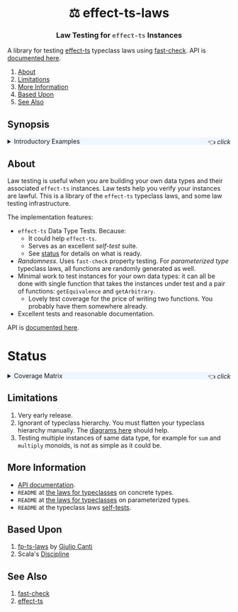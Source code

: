 <h1 align='center' style='border: 0px !important'>⚖ effect-ts-laws</h1>

<h3 align='center' style='border: 0px !important'>
  Law Testing for
  <code style='color:#555'>effect-ts</code>
  Instances
</h3>

A library for testing [effect-ts](https://github.com/Effect-ts/effect)
typeclass laws using
[fast-check](https://github.com/dubzzz/fast-check). API is
[documented here](https://middle-ages.github.io/effect-ts-laws-docs/).

1. [About](#about)
2. [Limitations](#limitations)
3. [More Information](#more-information)
4. [Based Upon](#based-upon)
5. [See Also](#see-also)

<h2>Synopsis</h2>

<details><summary style='background:#f0f6ff'>Introductory Examples <span style='float: right'>👈 <i>click</i></span></summary>

---

You wrote a new data type: `MyTuple`, and an instance of the effect-ts
`Covariant` typeclass. Lets test it for free:

```ts
import {Covariant as CO, Invariant as IN} from '@effect/typeclass'
import {Array as AR} from 'effect'
import {dual} from 'effect/Function'
import {TypeLambda} from 'effect/HKT'
import fc from 'fast-check'
import {testTypeclassLaws} from '../src/index.js'

describe('MyTuple', () => {
  type MyTuple<A> = [A]

  interface MyTupleTypeLambda extends TypeLambda {
    readonly type: MyTuple<this['Target']>
  }

  const map: CO.Covariant<MyTupleTypeLambda>['map'] = dual(
    2,
    <A, B>([a]: MyTuple<A>, ab: (a: A) => B): MyTuple<B> => [ab(a)],
  )

  // The instance we want to test
  const Covariant: CO.Covariant<MyTupleTypeLambda> = {
    map,
    imap: CO.imap<MyTupleTypeLambda>(map),
  }

  testTypeclassLaws(
    {Invariant, Covariant},
    {getEquivalence: AR.getEquivalence, getArbitrary: fc.tuple},
  )
})
```

`fast-check` will try to find a counter example that breaks the laws. If no such
example is found, you should see:

<img src='docs/synopsis-tuple.png' alt='synopsis output' width=100%>

---

Run the typeclass law tests on the `Order` and `Monad` instances of the
effect-ts `Option` data type:

```ts
import {Monad} from '@effect/typeclass/data/Option'
import {Option as OP} from 'effect'
import {Arbitraries, monoOrder, testTypeclassLaws} from 'effect-ts-laws'

describe('@effect/typeclass/data/Option', () => {
  testTypeclassLaws(
    {Order: OP.getOrder(monoOrder), Monad},
    {getEquivalence: OP.getEquivalence, getArbitrary: Arbitraries.option},
  )
})
```

_Vitest reporter_ shows law test results for the `Option` data type:

<img src='docs/synopsis-option.png' alt='synopsis output' width=90%>

</details>

## About

Law testing is useful when you are building your own data types and their
associated `effect-ts` instances. Law tests help you verify your instances are
lawful. This is a library of the `effect-ts` typeclass laws, and some law
testing infrastructure.

The implementation features:

* `effect-ts` Data Type Tests. Because:
  * It could help `effect-ts`.
  * Serves as an excellent _self-test_ suite.
  * See [status](#status) for details on what is ready.
* _Randomness_. Uses `fast-check` property testing. For
  _parameterized type_ typeclass laws, all functions are randomly generated as
  well.
* Minimal work to test instances for your own data types: it can all be
  done with single function that takes the instances under test and
  a pair of functions: `getEquivalence` and `getArbitrary`.
  * Lovely test coverage for the price of writing two functions. You
    probably have them somewhere already.
* Excellent tests and reasonable documentation.  

API is [documented here](https://middle-ages.github.io/effect-ts-laws-docs/).

# Status

<details><summary style='background:#f0f6ff'>Coverage Matrix <span style='float: right'>👈 <i>click</i></span></summary>

---

Matrix showing _data-types_ (in columns) vs. _typeclass law tests_ (in rows).
Each intersection of data type and typeclass can be either:
**ready** (✅), **not ready** (❌), or **not relevant** (☐). First data row
show the _typeclass laws_ implementation status, and first data column shows
_data type tests_ implementation status.

|           | Typeclass→ |     | Equivalence | Order | Semigroup | Monoid | Invariant | Covariant | Applicative | Monad | Traversable |
| --------- | ---------- | --- | ----------- | ----- | --------- | ------ | --------- | --------- | ----------- | ----- | ----------- |
|           |            |     | ✅           | ✅     | ✅         | ✅      | ✅         | ✅         | ✅           | ✅     | ❌           |
|           |            |     |             |       |           |        |           |           |             |       |             |
| **↓Data** |            |     |             |       |           |        |           |           |             |       |             |
| Boolean   | ✅          |     | ✅           | ✅     | ✅         | ✅      | ☐         | ☐         | ☐           | ☐     | ☐           |
| Number    | ✅          |     | ✅           | ✅     | ✅         | ✅      | ☐         | ☐         | ☐           | ☐     | ☐           |
| String    | ✅          |     | ✅           | ✅     | ✅         | ✅      | ☐         | ☐         | ☐           | ☐     | ☐           |
| BigInt    | ✅          |     | ✅           | ✅     | ✅         | ✅      | ☐         | ☐         | ☐           | ☐     | ☐           |
| Duration  | ✅          |     | ✅           | ✅     | ✅         | ✅      | ☐         | ☐         | ☐           | ☐     | ☐           |
| DateTime  | ✅          |     | ✅           | ✅     | ☐         | ☐      | ☐         | ☐         | ☐           | ☐     | ☐           |
| Identity  | ✅          |     | ☐           | ☐     | ☐         | ☐      | ✅         | ✅         | ✅           | ✅     | ❌           |
| Option    | ✅          |     | ✅           | ✅     | ✅         | ✅      | ✅         | ✅         | ✅           | ✅     | ❌           |
| Either    | ✅          |     | ✅           | ☐     | ☐         | ☐      | ✅         | ✅         | ✅           | ✅     | ❌           |
| Array     | ✅          |     | ✅           | ✅     | ✅         | ✅      | ✅         | ✅         | ✅           | ✅     | ❌           |
| Struct    | ❌          |     | ❌           | ❌     | ❌         | ❌      | ❌         | ❌         | ❌           | ❌     | ❌           |
| Record    | ❌          |     | ❌           | ❌     | ❌         | ❌      | ❌         | ❌         | ❌           | ❌     | ❌           |
| Effect    | ❌          |     | ❌           | ❌     | ❌         | ❌      | ❌         | ❌         | ❌           | ❌     | ❌           |

</details>

## Limitations

1. Very early release.
2. Ignorant of typeclass hierarchy. You must flatten your typeclass hierarchy
   manually. The
   [diagrams here](https://github.com/Effect-TS/effect/blob/main/packages/typeclass/README.md#parameterized-types)
   should help.
3. Testing multiple instances of same data type, for example for `sum` and
   `multiply` monoids, is not as simple as it could be.

## More Information

* [API documentation](https://middle-ages.github.io/effect-ts-laws-docs/).
* `README` at [the laws for typeclasses](src/laws/typeclass/concrete/README.md) on concrete types.
* `README` at [the laws for typeclasses](src/laws/typeclass/parameterized/README.md) on parameterized types.
* `README` at the typeclass laws [self-tests](tests/laws/typeclass/README.md).

## Based Upon

1. [fp-ts-laws](https://gcanti.github.io/fp-ts-laws) by
   [Giulio Canti](https://github.com/gcanti)
2. Scala's [Discipline](https://typelevel.org/cats/typeclasses/lawtesting.html)

## See Also

1. [fast-check](https://github.com/dubzzz/fast-check)
2. [effect-ts](https://github.com/Effect-ts/effect)

<style>
  summary:hover { background: #e0edf8 !important }
</style>
